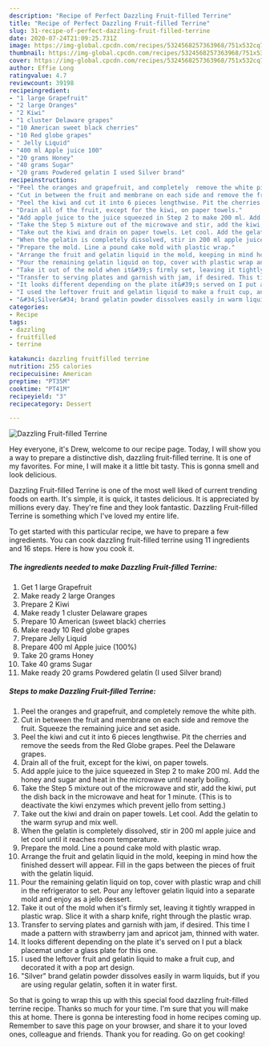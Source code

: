 ```yaml
---
description: "Recipe of Perfect Dazzling Fruit-filled Terrine"
title: "Recipe of Perfect Dazzling Fruit-filled Terrine"
slug: 31-recipe-of-perfect-dazzling-fruit-filled-terrine
date: 2020-07-24T21:09:25.731Z
image: https://img-global.cpcdn.com/recipes/5324568257363968/751x532cq70/dazzling-fruit-filled-terrine-recipe-main-photo.jpg
thumbnail: https://img-global.cpcdn.com/recipes/5324568257363968/751x532cq70/dazzling-fruit-filled-terrine-recipe-main-photo.jpg
cover: https://img-global.cpcdn.com/recipes/5324568257363968/751x532cq70/dazzling-fruit-filled-terrine-recipe-main-photo.jpg
author: Effie Long
ratingvalue: 4.7
reviewcount: 39198
recipeingredient:
- "1 large Grapefruit"
- "2 large Oranges"
- "2 Kiwi"
- "1 cluster Delaware grapes"
- "10 American sweet black cherries"
- "10 Red globe grapes"
- " Jelly Liquid"
- "400 ml Apple juice 100"
- "20 grams Honey"
- "40 grams Sugar"
- "20 grams Powdered gelatin I used Silver brand"
recipeinstructions:
- "Peel the oranges and grapefruit, and completely  remove the white pith."
- "Cut in between the fruit and membrane on each side and remove the fruit. Squeeze the remaining juice and set aside."
- "Peel the kiwi and cut it into 6 pieces lengthwise. Pit the cherries and remove the seeds from the Red Globe grapes. Peel the Delaware grapes."
- "Drain all of the fruit, except for the kiwi, on paper towels."
- "Add apple juice to the juice squeezed in Step 2 to make 200 ml. Add the honey and sugar and heat in the microwave until nearly boiling."
- "Take the Step 5 mixture out of the microwave and stir, add the kiwi, put the dish back in the microwave and heat for 1 minute. (This is to deactivate the kiwi enzymes which prevent jello from setting.)"
- "Take out the kiwi and drain on paper towels. Let cool. Add the gelatin to the warm syrup and mix well."
- "When the gelatin is completely dissolved, stir in 200 ml apple juice and let cool until it reaches room temperature."
- "Prepare the mold. Line a pound cake mold with plastic wrap."
- "Arrange the fruit and gelatin liquid in the mold, keeping in mind how the finished dessert will appear. Fill in the gaps between the pieces of fruit with the gelatin liquid."
- "Pour the remaining gelatin liquid on top, cover with plastic wrap and chill in the refrigerator to set. Pour any leftover gelatin liquid into a separate mold and enjoy as a jello dessert."
- "Take it out of the mold when it&#39;s firmly set, leaving it tightly wrapped in plastic wrap. Slice it with a sharp knife, right through the plastic wrap."
- "Transfer to serving plates and garnish with jam, if desired. This time I made a pattern with strawberry jam and apricot jam, thinned with water."
- "It looks different depending on the plate it&#39;s served on I put a black placemat under a glass plate for this one."
- "I used the leftover fruit and gelatin liquid to make a fruit cup, and decorated it with a pop art design."
- "&#34;Silver&#34; brand gelatin powder dissolves easily in warm liquids, but if you are using regular gelatin, soften it  in water first."
categories:
- Recipe
tags:
- dazzling
- fruitfilled
- terrine

katakunci: dazzling fruitfilled terrine 
nutrition: 255 calories
recipecuisine: American
preptime: "PT35M"
cooktime: "PT41M"
recipeyield: "3"
recipecategory: Dessert

---
```



![Dazzling Fruit-filled Terrine](https://img-global.cpcdn.com/recipes/5324568257363968/751x532cq70/dazzling-fruit-filled-terrine-recipe-main-photo.jpg)

Hey everyone, it's Drew, welcome to our recipe page. Today, I will show you a way to prepare a distinctive dish, dazzling fruit-filled terrine. It is one of my favorites. For mine, I will make it a little bit tasty. This is gonna smell and look delicious.



Dazzling Fruit-filled Terrine is one of the most well liked of current trending foods on earth. It's simple, it is quick, it tastes delicious. It is appreciated by millions every day. They're fine and they look fantastic. Dazzling Fruit-filled Terrine is something which I've loved my entire life.


To get started with this particular recipe, we have to prepare a few ingredients. You can cook dazzling fruit-filled terrine using 11 ingredients and 16 steps. Here is how you cook it.

<!--inarticleads1-->

##### The ingredients needed to make Dazzling Fruit-filled Terrine:

1. Get 1 large Grapefruit
1. Make ready 2 large Oranges
1. Prepare 2 Kiwi
1. Make ready 1 cluster Delaware grapes
1. Prepare 10 American (sweet black) cherries
1. Make ready 10 Red globe grapes
1. Prepare  Jelly Liquid
1. Prepare 400 ml Apple juice (100%)
1. Take 20 grams Honey
1. Take 40 grams Sugar
1. Make ready 20 grams Powdered gelatin (I used Silver brand)




<!--inarticleads2-->

##### Steps to make Dazzling Fruit-filled Terrine:

1. Peel the oranges and grapefruit, and completely  remove the white pith.
1. Cut in between the fruit and membrane on each side and remove the fruit. Squeeze the remaining juice and set aside.
1. Peel the kiwi and cut it into 6 pieces lengthwise. Pit the cherries and remove the seeds from the Red Globe grapes. Peel the Delaware grapes.
1. Drain all of the fruit, except for the kiwi, on paper towels.
1. Add apple juice to the juice squeezed in Step 2 to make 200 ml. Add the honey and sugar and heat in the microwave until nearly boiling.
1. Take the Step 5 mixture out of the microwave and stir, add the kiwi, put the dish back in the microwave and heat for 1 minute. (This is to deactivate the kiwi enzymes which prevent jello from setting.)
1. Take out the kiwi and drain on paper towels. Let cool. Add the gelatin to the warm syrup and mix well.
1. When the gelatin is completely dissolved, stir in 200 ml apple juice and let cool until it reaches room temperature.
1. Prepare the mold. Line a pound cake mold with plastic wrap.
1. Arrange the fruit and gelatin liquid in the mold, keeping in mind how the finished dessert will appear. Fill in the gaps between the pieces of fruit with the gelatin liquid.
1. Pour the remaining gelatin liquid on top, cover with plastic wrap and chill in the refrigerator to set. Pour any leftover gelatin liquid into a separate mold and enjoy as a jello dessert.
1. Take it out of the mold when it&#39;s firmly set, leaving it tightly wrapped in plastic wrap. Slice it with a sharp knife, right through the plastic wrap.
1. Transfer to serving plates and garnish with jam, if desired. This time I made a pattern with strawberry jam and apricot jam, thinned with water.
1. It looks different depending on the plate it&#39;s served on I put a black placemat under a glass plate for this one.
1. I used the leftover fruit and gelatin liquid to make a fruit cup, and decorated it with a pop art design.
1. &#34;Silver&#34; brand gelatin powder dissolves easily in warm liquids, but if you are using regular gelatin, soften it  in water first.




So that is going to wrap this up with this special food dazzling fruit-filled terrine recipe. Thanks so much for your time. I'm sure that you will make this at home. There is gonna be interesting food in home recipes coming up. Remember to save this page on your browser, and share it to your loved ones, colleague and friends. Thank you for reading. Go on get cooking!

